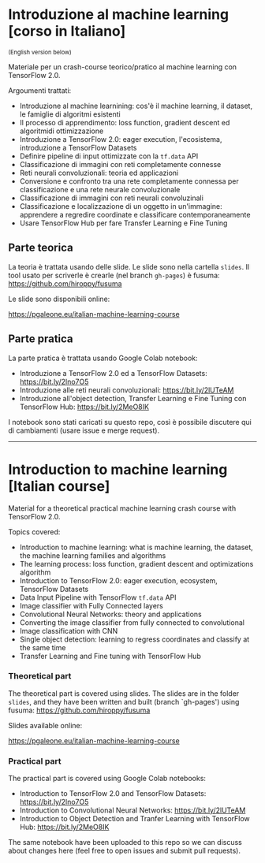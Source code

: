 # Introduzione al machine learning [corso in Italiano]

<small>(English version below)</small>

Materiale per un crash-course teorico/pratico al machine learning con TensorFlow 2.0.

Argoumenti trattati:

- Introduzione al machine learnining: cos'è il machine learning, il dataset, le famiglie di algoritmi esistenti
- Il processo di apprendimento: loss function, gradient descent ed algoritmidi ottimizzazione
- Introduzione a TensorFlow 2.0: eager execution, l'ecosistema, introduzione a TensorFlow Datasets
- Definire pipeline di input ottimizzate con la `tf.data` API
- Classificazione di immagini con reti completamente connesse
- Reti neurali convoluzionali: teoria ed applicazioni
- Conversione e confronto tra una rete completamente connessa per classificazione e una rete neurale convoluzionale
- Classificazione di immagini con reti neurali convoluzinali
- Classificazione e localizzazione di un oggetto in un'immagine: apprendere a regredire coordinate e classificare contemporaneamente
- Usare TensorFlow Hub per fare Transfer Learning e Fine Tuning

## Parte teorica

La teoria è trattata usando delle slide. Le slide sono nella cartella `slides`. Il tool usato per scriverle è crearle (nel branch `gh-pages`) è fusuma: https://github.com/hiroppy/fusuma

Le slide sono disponibili online:

https://pgaleone.eu/italian-machine-learning-course

## Parte pratica

La parte pratica è trattata usando Google Colab notebook:

- Introduzione a TensorFlow 2.0 ed a TensorFlow Datasets: https://bit.ly/2lno7O5
- Introduzione alle reti neurali convoluzionali: https://bit.ly/2lUTeAM
- Introduzione all'object detection, Transfer Learning e Fine Tuning con TensorFlow Hub: https://bit.ly/2MeO8IK

I notebook sono stati caricati su questo repo, così è possibile discutere qui di cambiamenti (usare issue e merge request).

---

# Introduction to machine learning [Italian course]

Material for a theoretical practical machine learning crash course with TensorFlow 2.0.

Topics covered:

- Introduction to machine learning: what is machine learning, the dataset, the machine learning families and algorithms
- The learning process: loss function, gradient descent and optimizations algorithm
- Introduction to TensorFlow 2.0: eager execution, ecosystem, TensorFlow Datasets
- Data Input Pipeline with TensorFlow `tf.data` API
- Image classifier with Fully Connected layers
- Convolutional Neural Networks: theory and applications
- Converting the image classifier from fully connected to convolutional
- Image classification with CNN
- Single object detection: learning to regress coordinates and classify at the same time
- Transfer Learning and Fine tuning with TensorFlow Hub

### Theoretical part

The theoretical part is covered using slides. The slides are in the folder `slides`, and they have been written and built (branch `gh-pages') using fusuma: https://github.com/hiroppy/fusuma

Slides available online:

https://pgaleone.eu/italian-machine-learning-course

### Practical part

The practical part is covered using Google Colab notebooks:

- Introduction to TensorFlow 2.0 and TensorFlow Datasets: https://bit.ly/2lno7O5
- Introduction to Convolutional Neural Networks: https://bit.ly/2lUTeAM
- Introduction to Object Detection and Tranfer Learning with TensorFlow Hub: https://bit.ly/2MeO8IK

The same notebook have been uploaded to this repo so we can discuss about changes here (feel free to open issues and submit pull requests).
